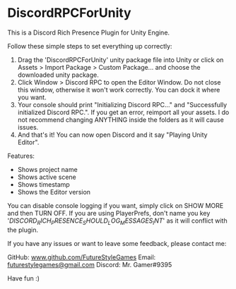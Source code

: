 # DiscordRPCForUnity
This is a Discord Rich Presence Plugin for Unity Engine. 

Follow these simple steps to set everything up correctly:

1. Drag the 'DiscordRPCForUnity' unity package file into Unity or click on Assets > Import Package > Custom Package... and choose the downloaded unity package.
2. Click Window > Discord RPC to open the Editor Window. Do not close this window, otherwise it won't work correctly. You can dock it where you want.
3. Your console should print "Initializing Discord RPC..." and "Successfully initialized Discord RPC.".
   If you get an error, reimport all your assets. I do not recommend changing ANYTHING inside the folders as it will cause issues.
4. And that's it! You can now open Discord and it say "Playing Unity Editor".


Features:
- Shows project name
- Shows active scene
- Shows timestamp
- Shows the Editor version


You can disable console logging if you want, simply click on SHOW MORE and then TURN OFF.
If you are using PlayerPrefs, don't name you key '$DISCORD_RICH_PRESENCE_SHOULD_LOG_MESSAGES_INT$' as it will conflict with the plugin.


If you have any issues or want to leave some feedback, please contact me:

GitHub: www.github.com/FutureStyleGames
Email: futurestylegames@gmail.com
Discord: Mr. Gamer#9395

Have fun :)
